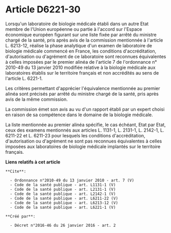 # Article D6221-30

Lorsqu'un laboratoire de biologie médicale établi dans un autre Etat membre de l'Union européenne ou partie à l'accord sur
l'Espace économique européen figurant sur une liste fixée par arrêté du ministre chargé de la santé, pris après avis de la
commission mentionnée à l'article L. 6213-12, réalise la phase analytique d'un examen de laboratoire de biologie médicale
commencé en France, les conditions d'accréditation, d'autorisation ou d'agrément de ce laboratoire sont reconnues
équivalentes à celles imposées par le premier alinéa de l'article 7 de l'ordonnance n° 2010-49 du 13 janvier 2010 modifiée
relative à la biologie médicale aux laboratoires établis sur le territoire français et non accrédités au sens de l'article L.
6221-1. 

Les critères permettant d'apprécier l'équivalence mentionnée au premier alinéa sont précisés par arrêté du ministre chargé de
la santé, pris après avis de la même commission. 

La commission émet son avis au vu d'un rapport établi par un expert choisi en raison de sa compétence dans le domaine de la
biologie médicale. 

La liste mentionnée au premier alinéa spécifie, le cas échéant, Etat par Etat, ceux des examens mentionnés aux articles L.
1131-1, L. 2131-1, L. 2142-1, L. 6211-22 et L. 6211-23 pour lesquels les conditions d'accréditation, d'autorisation ou
d'agrément ne sont pas reconnues équivalentes à celles imposées aux laboratoires de biologie médicale implantés sur le
territoire français.

**Liens relatifs à cet article**

	**Cite**:

	  - Ordonnance n°2010-49 du 13 janvier 2010 - art. 7 (V)
	  - Code de la santé publique - art. L1131-1 (V)
	  - Code de la santé publique - art. L2131-1 (V)
	  - Code de la santé publique - art. L2142-1 (V)
	  - Code de la santé publique - art. L6211-22 (V)
	  - Code de la santé publique - art. L6213-12 (V)
	  - Code de la santé publique - art. L6221-1 (V)

	**Créé par**:

	  - Décret n°2016-46 du 26 janvier 2016 - art. 2
